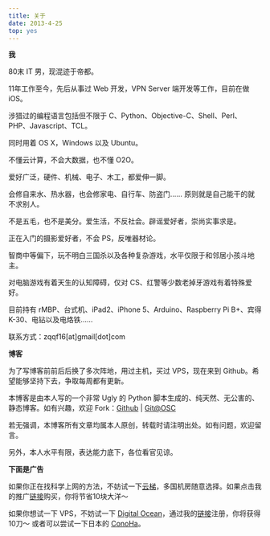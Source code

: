 ```yaml
---
title: 关于
date: 2013-4-25
top: yes
---
```


**我**

80末 IT 男，现混迹于帝都。

11年工作至今，先后从事过 Web 开发，VPN Server 端开发等工作，目前在做 iOS。

涉猎过的编程语言包括但不限于 C、Python、Objective-C、Shell、Perl、PHP、Javascript、TCL。

同时用着 OS X，Windows 以及 Ubuntu。

不懂云计算，不会大数据，也不懂 O2O。

爱好广泛，硬件、机械、电子、木工，都爱伸一脚。

会修自来水、热水器，也会修家电、自行车、防盗门…… 原则就是自己能干的就不求别人。

不是五毛，也不是美分。爱生活，不反社会。辟谣爱好者，崇尚实事求是。

正在入门的摄影爱好者，不会 PS，反唯器材论。

智商中等偏下，玩不明白三国杀以及各种复杂游戏，水平仅限于和邻居小孩斗地主。

对电脑游戏有着天生的认知障碍，仅对 CS、红警等少数老掉牙游戏有着特殊爱好。

目前持有 rMBP、台式机、iPad2、iPhone 5、Arduino、Raspberry Pi B+、宾得K-30、电钻以及电烙铁……

联系方式：zqqf16[at]gmail[dot]com

**博客**

为了写博客前前后后换了多次阵地，用过主机，买过 VPS，现在来到 Github。希望能够坚持下去，争取每周都有更新。

本博客是由本人写的一个非常 Ugly 的 Python 脚本生成的、纯天然、无公害的、静态博客。如有兴趣，欢迎 Fork：[Github](https://github.com/zqqf16/zqqf16.github.com) | [Git@OSC](http://git.oschina.net/zqqf16/peanut)

若无强调，本博客所有文章均属本人原创，转载时请注明出处。如有问题，欢迎留言。

另外，本人水平有限，表达能力底下，各位看官见谅。

**下面是广告**

如果你正在找科学上网的方法，不妨试一下[云梯](http://refyunti.com/?r=65dd573aab9f2f10)，多国机房随意选择。如果点击我的推广[链接](http://refyunti.com/?r=65dd573aab9f2f10)购买，你将节省10块大洋～

如果你想试一下 VPS，不妨试一下 [Digital Ocean](https://www.digitalocean.com/?refcode=f982e59f11b0)，通过我的[链接](https://www.digitalocean.com/?refcode=f982e59f11b0)注册，你将获得10刀～ 或者可以尝试一下日本的 [ConoHa](https://www.conoha.jp/referral/?token=7IKgEb4U78UeQQN6jbKq3sAZXgnSXdtC4GnQS95EHt7gKgiAd8w-Q36)。
